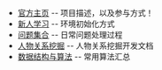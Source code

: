   * [官方主页](docs/Home.md) -- 项目描述，以及参与方式！
  * [新人学习](docs/Study.md) -- 环境初始化方式
  * [问题集合](docs/Question.md) -- 日常问题处理过程
  * [人物关系挖掘](docs/Relation.md) -- 人物关系挖掘开发文档
  * [数据结构与算法](docs/algorithm/Home.md) -- 常用算法汇总
